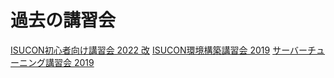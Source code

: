 # 過去の講習会

[ISUCON初心者向け講習会 2022 改](https://md.trap.jp/rGM9hK3_QnKPMpAd7iaw6Q)
[ISUCON環境構築講習会 2019](https://md.trap.jp/aWyzovvETvWsMTqNz7_gbg)
[サーバーチューニング講習会 2019](https://md.trap.jp/uYbuvFtoQY6PM1v5ERgujg)
